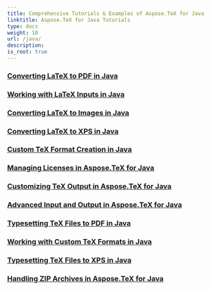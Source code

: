 ```yaml
---
title: Comprehensive Tutorials & Examples of Aspose.TeX for Java
linktitle: Aspose.TeX for Java Tutorials
type: docs
weight: 10
url: /java/
description:
is_root: true
---
```


### [Converting LaTeX to PDF in Java](./converting-lato-pdf/)

### [Working with LaTeX Inputs in Java](./working-with-lainputs/)

### [Converting LaTeX to Images in Java](./converting-lato-images/)

### [Converting LaTeX to XPS in Java](./converting-lato-xps/)

### [Custom TeX Format Creation in Java](./custom-format/)

### [Managing Licenses in Aspose.TeX for Java](./managing-licenses/)

### [Customizing TeX Output in Aspose.TeX for Java](./customizing-output/)

### [Advanced Input and Output in Aspose.TeX for Java](./advanced-io/)

### [Typesetting TeX Files to PDF in Java](./typesetting-tex-to-pdf/)

### [Working with Custom TeX Formats in Java](./custom-tex-formats/)

### [Typesetting TeX Files to XPS in Java](./typesetting-tex-to-xps/)

### [Handling ZIP Archives in Aspose.TeX for Java](./zip-archives/)
